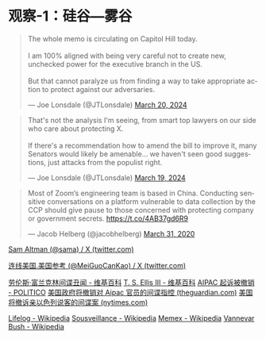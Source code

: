 # 观察-1：硅谷—雾谷

<blockquote class="twitter-tweet"><p lang="en" dir="ltr">The whole memo is circulating on Capitol Hill today.<br><br>I am 100% aligned with being very careful not to create new, unchecked power for the executive branch in the US.<br><br>But that cannot paralyze us from finding a way to take appropriate action to protect against our adversaries.</p>&mdash; Joe Lonsdale (@JTLonsdale) <a href="https://twitter.com/JTLonsdale/status/1770517904292802755?ref_src=twsrc%5Etfw">March 20, 2024</a></blockquote> <script async src="https://platform.twitter.com/widgets.js" charset="utf-8"></script>

<blockquote class="twitter-tweet"><p lang="en" dir="ltr">That&#39;s not the analysis I&#39;m seeing, from smart top lawyers on our side who care about protecting X.<br><br>If there&#39;s a recommendation how to amend the bill to improve it, many Senators would likely be amenable... we haven&#39;t seen good suggestions, just attacks from the populist right.</p>&mdash; Joe Lonsdale (@JTLonsdale) <a href="https://twitter.com/JTLonsdale/status/1770210239364649330?ref_src=twsrc%5Etfw">March 19, 2024</a></blockquote> <script async src="https://platform.twitter.com/widgets.js" charset="utf-8"></script>

<blockquote class="twitter-tweet"><p lang="en" dir="ltr">Most of Zoom’s engineering team is based in China. Conducting sensitive conversations on a platform vulnerable to data collection by the CCP should give pause to those concerned with protecting company or government secrets. <a href="https://t.co/4AB37gd6R9">https://t.co/4AB37gd6R9</a></p>&mdash; Jacob Helberg (@jacobhelberg) <a href="https://twitter.com/jacobhelberg/status/1245101510272245760?ref_src=twsrc%5Etfw">March 31, 2020</a></blockquote> <script async src="https://platform.twitter.com/widgets.js" charset="utf-8"></script>

[Sam Altman (@sama) / X (twitter.com)](https://twitter.com/sama/following)

[连线美国.美国参考 (@MeiGuoCanKao) / X (twitter.com)](https://twitter.com/MeiGuoCanKao)

[劳伦斯·富兰克林间谍丑闻 - 维基百科](https://en.wikipedia.org/wiki/Lawrence_Franklin_espionage_scandal?useskin=vector#Concern_about_uncontrolled_military_technology_transfers)
[T. S. Ellis III - 维基百科](https://en.wikipedia.org/wiki/T._S._Ellis_III?useskin=vector#Khalid_El-Masri)
[AIPAC 起诉被撤销 - POLITICO](https://www.politico.com/story/2009/05/aipac-prosecution-dropped-021984#:~:text=judge%2C%20T.%20S.-,Ellis,-III%2C%20which%20included)
[美国政府将撤销对 Aipac 官员的间谍指控 (theguardian.com)](https://www.theguardian.com/world/2009/may/01/aipac-israel-lobby-lobbying-washington)
[美国将撤诉亲以色列说客的间谍案 (nytimes.com)](https://www.nytimes.com/2009/05/02/us/politics/02aipac.html)

[Lifelog - Wikipedia](https://en.wikipedia.org/w/index.php?title=Lifelog&useskin=vector)
[Sousveillance - Wikipedia](https://en.wikipedia.org/wiki/Sousveillance?useskin=vector)
[Memex - Wikipedia](https://en.wikipedia.org/wiki/Memex?useskin=vector)
[Vannevar Bush - Wikipedia](https://en.wikipedia.org/wiki/Vannevar_Bush?useskin=vector#Manhattan_Project)